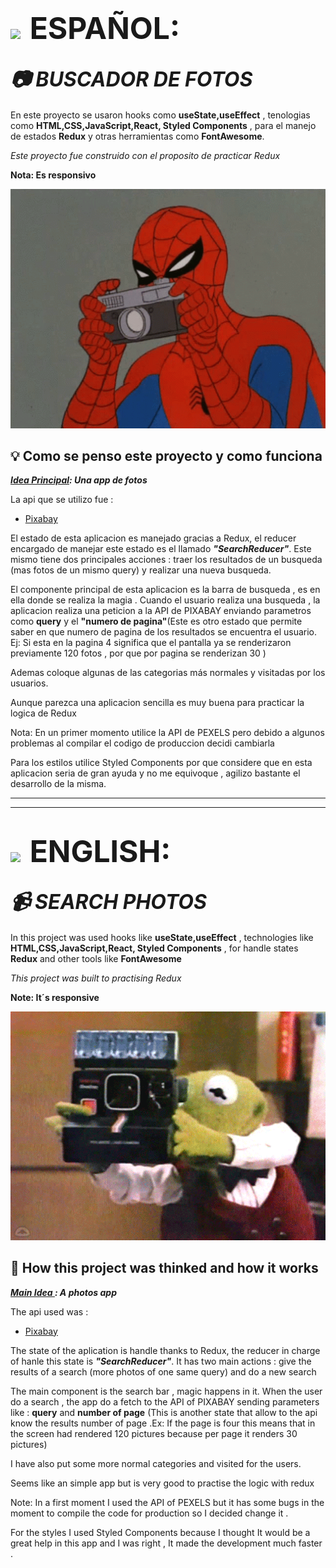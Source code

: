 # <img style="padding-right:0.5rem" src='https://img.freepik.com/vector-premium/bandera-argentina-bandera-argentina-ilustracion-vectorial_685751-66.jpg' width="50px" >  <span style="font-size:3rem">ESPAÑOL:</span>

## <i align="center" style="font-size:2rem">📷 BUSCADOR DE FOTOS</i>

En este proyecto se usaron hooks como **useState,useEffect** , tenologias como  **HTML,CSS,JavaScript,React, Styled Components** , para el manejo de estados **Redux** y otras herramientas como **FontAwesome**.

 _Este proyecto fue construido con el proposito de practicar Redux_

**Nota: Es responsivo**
<p align="center">
<img width="600px" heigth="600px" src="./src/assets/spiderman.gif" alt="spiderman foto">
</p>

## 💡 Como se penso este proyecto y como funciona

**_<span style="text-decoration:underline">Idea Principal</span>: Una app de fotos_**

La api que se utilizo fue :
- [Pixabay](https://pixabay.com/api/)

El estado de esta aplicacion es manejado gracias a Redux, el reducer encargado de manejar este estado es el llamado **_"SearchReducer"_**. Este mismo tiene dos principales acciones : traer los resultados de un busqueda (mas fotos de un mismo query) y realizar una nueva busqueda.

El componente principal de esta aplicacion es la barra de busqueda , es en ella donde se realiza la magia . Cuando el usuario realiza una busqueda , la aplicacion realiza una peticion a la API de PIXABAY enviando parametros como **query** y el  **"numero de pagina"**(Este es otro estado que permite saber en que numero de pagina de los resultados se encuentra el usuario. Ej: Si esta en la pagina 4 significa que el pantalla ya se renderizaron previamente 120 fotos , por que por pagina se renderizan 30 )

Ademas coloque algunas de las categorias más normales y visitadas por los usuarios.

Aunque parezca una aplicacion sencilla es muy buena para practicar la logica de Redux 

Nota: En un primer momento utilice la API de PEXELS pero debido a algunos problemas al compilar el codigo de produccion decidi cambiarla

Para los estilos utilice Styled Components por que considere que en esta aplicacion seria de gran ayuda y no me equivoque , agilizo bastante el desarrollo de la misma.



----------------------------------------------------------------------------------------
----------------------------------------------------------------------------------------

# <img style="padding-right:0.5rem" src="https://img.freepik.com/vector-premium/gran-bretana-bandera-bandera-inglaterra-vector-icono-reino-unido-bandera-gran-bretana-10-eps_800531-104.jpg" width="50px"> <span style="font-size:3rem">ENGLISH:</span>

## <i align="center" style="font-size:2rem">📹 SEARCH PHOTOS</i>
 
In this project was used hooks like  **useState,useEffect** , technologies like  **HTML,CSS,JavaScript,React, Styled Components** , for  handle states **Redux** and other tools like **FontAwesome**

_This project was built to practising Redux_

**Note: It´s responsive**
<p align="center">
<img width="600px" heigth="600px" src="./src/assets/muppet.gif" alt="muppet">
</p>

## 🤔 How this project was thinked and how it works

**_<span style="text-decoration:underline">Main Idea </span>: A photos app_**

The api used was : 
- [Pixabay](https://pixabay.com/api/)

The state of the aplication is handle thanks to Redux, the reducer in charge of hanle this state is **_"SearchReducer"_**. It has two main actions : give the results of a search (more photos of one same query) and  do a new search

The main component is the search bar , magic happens in it. When the user do a search , the app do a fetch to the API of PIXABAY sending parameters like : **query** and **number of page** (This is another state that allow to the api know the results number of page .Ex: If the page is four this means that in the screen had rendered 120 pictures because per page it renders 30 pictures)

I have also put some more normal categories and visited  for the users.

Seems like an simple app but is very good to practise the logic with redux

Note: In a first moment  I used the API of PEXELS but it has some bugs in the moment to compile the code for production so I decided change it .

For the styles I used Styled Components because I thought  It would be a great help in this app and I was right , It made the development much faster .
